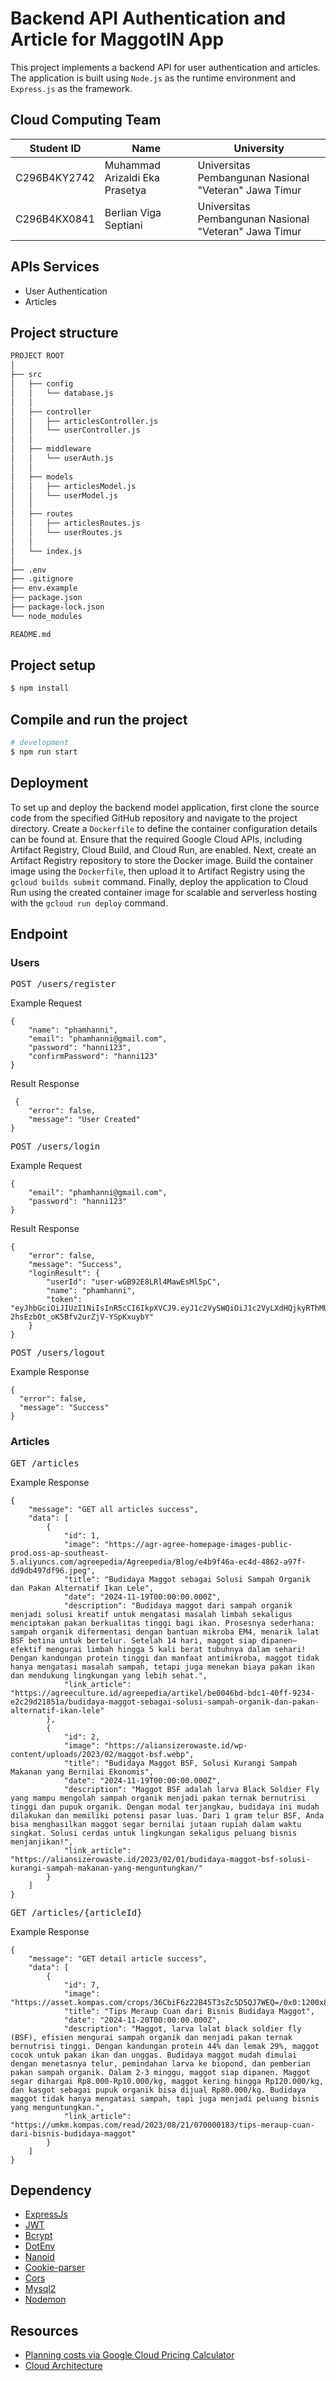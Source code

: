 # Backend API Authentication and Article for MaggotIN App
This project implements a backend API for user authentication and articles. The application is built using `Node.js` as the runtime environment and `Express.js` as the framework. 

## Cloud Computing Team 
| Student ID | Name | University |
| ------ | ------ | ------ |
|C296B4KY2742|Muhammad Arizaldi Eka Prasetya | Universitas Pembangunan Nasional "Veteran" Jawa Timur|
|C296B4KX0841|Berlian Viga Septiani| Universitas Pembangunan Nasional "Veteran" Jawa Timur|

## APIs Services
- User Authentication
- Articles

## Project structure
```bash
PROJECT ROOT
│
├── src
│   ├── config
│   │   └── database.js            
│   │
│   ├── controller
│   │   ├── articlesController.js  
│   │   └── userController.js      
│   │
│   ├── middleware
│   │   └── userAuth.js            
│   │
│   ├── models
│   │   ├── articlesModel.js       
│   │   └── userModel.js           
│   │
│   ├── routes
│   │   ├── articlesRoutes.js      
│   │   └── userRoutes.js          
│   │
│   └── index.js                   
│
├── .env                           
├── .gitignore                     
├── env.example                    
├── package.json                   
├── package-lock.json              
└── node_modules                   

README.md
```
## Project setup

```bash
$ npm install
```

## Compile and run the project

```bash
# development
$ npm run start
```

## Deployment
To set up and deploy the backend model application, first clone the source code from the specified GitHub repository and navigate to the project directory. Create a `Dockerfile` to define the container configuration details can be found at. Ensure that the required Google Cloud APIs, including Artifact Registry, Cloud Build, and Cloud Run, are enabled. Next, create an Artifact Registry repository to store the Docker image. Build the container image using the `Dockerfile`, then upload it to Artifact Registry using the `gcloud builds submit` command. Finally, deploy the application to Cloud Run using the created container image for scalable and serverless hosting with the `gcloud run deploy` command.

## Endpoint
### Users
  <pre>POST /users/register</pre>
  
Example Request

```
{
    "name": "phamhanni",
    "email": "phamhanni@gmail.com",
    "password": "hanni123",
    "confirmPassword": "hanni123"
}

```
Result Response
 
```
 {
    "error": false,
    "message": "User Created"
}

```

  <pre>POST /users/login</pre>
Example Request

```
{
    "email": "phamhanni@gmail.com",
    "password": "hanni123"
}

```
Result Response
 
```
{
    "error": false,
    "message": "Success",
    "loginResult": {
        "userId": "user-wGB92E8LRl4MawEsMl5pC",
        "name": "phamhanni",
        "token": "eyJhbGciOiJIUzI1NiIsInR5cCI6IkpXVCJ9.eyJ1c2VySWQiOiJ1c2VyLXdHQjkyRThMUmw0TWF3RXNNbDVwQyIsImlhdCI6MTczMjg5NDYyMywiZXhwIjoxNzMyODk1MjIzfQ.6f7_Pl8ixoP-2hsEzbOt_oK5Bfv2urZjV-YSpKxuybY"
    }
}

```

 <pre>POST /users/logout</pre>
Example Response

```
{
  "error": false,
  "message": "Success" 
}

```
### Articles

 <pre>GET /articles</pre>
Example Response

```
{
    "message": "GET all articles success",
    "data": [
        {
            "id": 1,
            "image": "https://agr-agree-homepage-images-public-prod.oss-ap-southeast-5.aliyuncs.com/agreepedia/Agreepedia/Blog/e4b9f46a-ec4d-4862-a97f-dd9db497df96.jpeg",
            "title": "Budidaya Maggot sebagai Solusi Sampah Organik dan Pakan Alternatif Ikan Lele",
            "date": "2024-11-19T00:00:00.000Z",
            "description": "Budidaya maggot dari sampah organik menjadi solusi kreatif untuk mengatasi masalah limbah sekaligus menciptakan pakan berkualitas tinggi bagi ikan. Prosesnya sederhana: sampah organik difermentasi dengan bantuan mikroba EM4, menarik lalat BSF betina untuk bertelur. Setelah 14 hari, maggot siap dipanen—efektif mengurai limbah hingga 5 kali berat tubuhnya dalam sehari! Dengan kandungan protein tinggi dan manfaat antimikroba, maggot tidak hanya mengatasi masalah sampah, tetapi juga menekan biaya pakan ikan dan mendukung lingkungan yang lebih sehat.",
            "link_article": "https://agreeculture.id/agreepedia/artikel/be0046bd-bdc1-40ff-9234-e2c29d21851a/budidaya-maggot-sebagai-solusi-sampah-organik-dan-pakan-alternatif-ikan-lele"
        },
        {
            "id": 2,
            "image": "https://aliansizerowaste.id/wp-content/uploads/2023/02/maggot-bsf.webp",
            "title": "Budidaya Maggot BSF, Solusi Kurangi Sampah Makanan yang Bernilai Ekonomis",
            "date": "2024-11-19T00:00:00.000Z",
            "description": "Maggot BSF adalah larva Black Soldier Fly yang mampu mengolah sampah organik menjadi pakan ternak bernutrisi tinggi dan pupuk organik. Dengan modal terjangkau, budidaya ini mudah dilakukan dan memiliki potensi pasar luas. Dari 1 gram telur BSF, Anda bisa menghasilkan maggot segar bernilai jutaan rupiah dalam waktu singkat. Solusi cerdas untuk lingkungan sekaligus peluang bisnis menjanjikan!",
            "link_article": "https://aliansizerowaste.id/2023/02/01/budidaya-maggot-bsf-solusi-kurangi-sampah-makanan-yang-menguntungkan/"
        }
    ]
}
```

<pre>GET /articles/{articleId}</pre>
Example Response

```
{
    "message": "GET detail article success",
    "data": [
        {
            "id": 7,
            "image": "https://asset.kompas.com/crops/36CbiF6z22B45T3sZc5D5QJ7WEQ=/0x0:1200x800/1200x800/data/photo/2022/10/27/635a5af34d237.jpg",
            "title": "Tips Meraup Cuan dari Bisnis Budidaya Maggot",
            "date": "2024-11-20T00:00:00.000Z",
            "description": "Maggot, larva lalat black soldier fly (BSF), efisien mengurai sampah organik dan menjadi pakan ternak bernutrisi tinggi. Dengan kandungan protein 44% dan lemak 29%, maggot cocok untuk pakan ikan dan unggas. Budidaya maggot mudah dimulai dengan menetasnya telur, pemindahan larva ke biopond, dan pemberian pakan sampah organik. Dalam 2-3 minggu, maggot siap dipanen. Maggot segar dihargai Rp8.000-Rp10.000/kg, maggot kering hingga Rp120.000/kg, dan kasgot sebagai pupuk organik bisa dijual Rp80.000/kg. Budidaya maggot tidak hanya mengatasi sampah, tapi juga menjadi peluang bisnis yang menguntungkan.",
            "link_article": "https://umkm.kompas.com/read/2023/08/21/070000183/tips-meraup-cuan-dari-bisnis-budidaya-maggot"
        }
    ]
}
```

## Dependency
* [ExpressJs](https://www.npmjs.com/package/express)
* [JWT](https://www.npmjs.com/package/jsonwebtoken)
* [Bcrypt](https://www.npmjs.com/package/bcrypt)
* [DotEnv](https://www.npmjs.com/package/dotenv)
* [Nanoid](https://www.npmjs.com/package/nanoid)
* [Cookie-parser](https://www.npmjs.com/package/cookie-parser)
* [Cors](https://www.npmjs.com/package/cors)
* [Mysql2](https://www.npmjs.com/package/mysql2)
* [Nodemon](https://www.npmjs.com/package/nodemon)

## Resources
* [Planning costs via Google Cloud Pricing Calculator](https://cloud.google.com/products/calculator?hl=en&dl=CjhDaVJtWldGaU16Y3lPUzFqWXpJekxUUTVOR1l0WVdFME5TMHpZelZtWWpBd016Z3lNR1FRQVE9PRAHGiRDRDFBRTI1My1FNjk5LTQ5QjMtOTU3NC1GNURBMkJDMjQ5QUU)
* [Cloud Architecture](https://drive.google.com/file/d/1wp_0DqtgxlcqHYI-55JiAsqNzVaytXrJ/view?usp=sharing)
